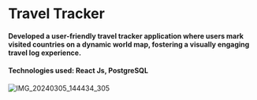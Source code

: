 # **Travel Tracker**
#### Developed a user-friendly travel tracker application where users mark visited countries on a dynamic world map, fostering a visually engaging travel log experience.

#### Technologies used: React Js, PostgreSQL 



![IMG_20240305_144434_305](https://github.com/khushi09-middha/Travel-Tracker/assets/136051191/6ac355eb-b243-4400-86f4-93dbdb16dacc)

